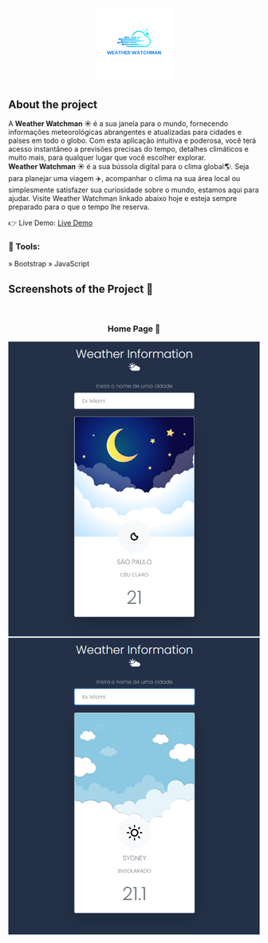 <div align='center'><img style="width:30%" src='./src/img/01. logo.png'/></div>

<h2>About the project</h2>

  <p>A <b>Weather Watchman ☀️ </b>é a sua janela para o mundo, fornecendo informações meteorológicas abrangentes e atualizadas para cidades e países em todo o globo. Com esta aplicação intuitiva e poderosa, você terá acesso instantâneo a previsões precisas do tempo, detalhes climáticos e muito mais, para qualquer lugar que você escolher explorar.</br>
  <b>Weather Watchman ☀️ </b> é a sua bússola digital para o clima global🌎. Seja para planejar uma viagem ✈️, acompanhar o clima na sua área local ou simplesmente satisfazer sua curiosidade sobre o mundo, estamos aqui para ajudar. Visite Weather Watchman linkado abaixo hoje e esteja sempre preparado para o que o tempo lhe reserva.</p>

👉 Live Demo: <a href='https://weatherwatchman.netlify.app/'>Live Demo</a>

<h3>🔧 Tools:</h3>

» Bootstrap
» JavaScript

<h2>Screenshots of the Project 📸</h2>
<br>
<h3 align='center'>Home Page 🏡</h3>

<div align='center'>
<img src='./src/img/appNigth.png'/>
<img src='./src/img/appDay.png'/>


</div>